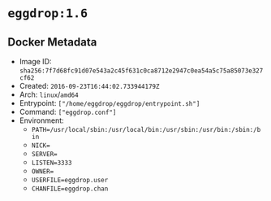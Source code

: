 # `eggdrop:1.6`

## Docker Metadata

- Image ID: `sha256:7f7d68fc91d07e543a2c45f631c0ca8712e2947c0ea54a5c75a85073e327cf62`
- Created: `2016-09-23T16:44:02.733944179Z`
- Arch: `linux`/`amd64`
- Entrypoint: `["/home/eggdrop/eggdrop/entrypoint.sh"]`
- Command: `["eggdrop.conf"]`
- Environment:
  - `PATH=/usr/local/sbin:/usr/local/bin:/usr/sbin:/usr/bin:/sbin:/bin`
  - `NICK=`
  - `SERVER=`
  - `LISTEN=3333`
  - `OWNER=`
  - `USERFILE=eggdrop.user`
  - `CHANFILE=eggdrop.chan`
